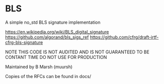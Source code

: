 # BLS

A simple no_std BLS signature implementation

https://en.wikipedia.org/wiki/BLS_digital_signature
https://github.com/algorand/bls_sigs_ref
https://github.com/cfrg/draft-irtf-cfrg-bls-signature

NOTE THIS CODE IS NOT AUDITED AND IS NOT GUARANTEED TO BE CONTANT TIME DO NOT USE FOR PRODUCTION

Maintained by B Marsh (muursh)

Copies of the RFCs can be found in docs/

